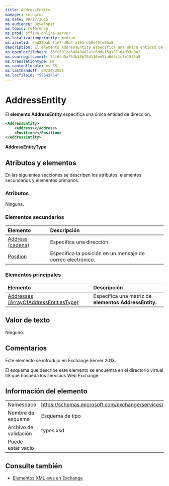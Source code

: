 ```yaml
---
title: AddressEntity
manager: sethgros
ms.date: 09/17/2015
ms.audience: Developer
ms.topic: reference
ms.prod: office-online-server
ms.localizationpriority: medium
ms.assetid: ead22eab-f1e7-48b4-a165-db0e49fe86a8
description: El elemento AddressEntity especifica una única entidad de dirección.
ms.openlocfilehash: 35fc5012e648494d2a1c0ddaf5a137164d33a842
ms.sourcegitcommit: 54f6cd5a704b36b76d110ee53a6d6c1c3e15f5a9
ms.translationtype: MT
ms.contentlocale: es-ES
ms.lasthandoff: 09/24/2021
ms.locfileid: "59543754"
---
```

# <a name="addressentity"></a>AddressEntity

El **elemento AddressEntity** especifica una única entidad de dirección. 
  
```XML
<AddressEntity>
    <Address></Address>
    <Position></Position>
</AddressEntity>
```

 **AddressEntityType**
## <a name="attributes-and-elements"></a>Atributos y elementos

En las siguientes secciones se describen los atributos, elementos secundarios y elementos primarios.
  
### <a name="attributes"></a>Atributos

Ninguna.
  
### <a name="child-elements"></a>Elementos secundarios

|**Elemento**|**Descripción**|
|:-----|:-----|
|[Address (cadena)](address-string.md) <br/> |Especifica una dirección.  <br/> |
|[Position](position.md) <br/> |Especifica la posición en un mensaje de correo electrónico.  <br/> |
   
### <a name="parent-elements"></a>Elementos principales

|**Elemento**|**Descripción**|
|:-----|:-----|
|[Addresses (ArrayOfAddressEntitiesType)](addresses-arrayofaddressentitiestype.md) <br/> |Especifica una matriz de **elementos AddressEntity.**  <br/> |
   
## <a name="text-value"></a>Valor de texto

Ninguno.
  
## <a name="remarks"></a>Comentarios

Este elemento se introdujo en Exchange Server 2013.
  
El esquema que describe este elemento se encuentra en el directorio virtual IIS que hospeda los servicios Web Exchange.
  
## <a name="element-information"></a>Información del elemento

|||
|:-----|:-----|
|Namespace  <br/> |https://schemas.microsoft.com/exchange/services/2006/types  <br/> |
|Nombre de esquema  <br/> |Esquema de tipo  <br/> |
|Archivo de validación  <br/> |types.xsd  <br/> |
|Puede estar vacío  <br/> ||
   
## <a name="see-also"></a>Consulte también

- [Elementos XML ews en Exchange](ews-xml-elements-in-exchange.md)

